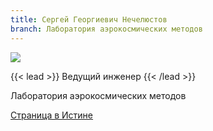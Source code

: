 ```yaml
---
title: Сергей Георгиевич Нечелюстов
branch: Лаборатория аэрокосмических методов
---
```

![](img/nsg.jpg)

{{< lead >}} Ведущий инженер {{< /lead >}}

Лаборатория аэрокосмических методов

[Страница в Истине](https://istina.msu.ru/workers/7581003)